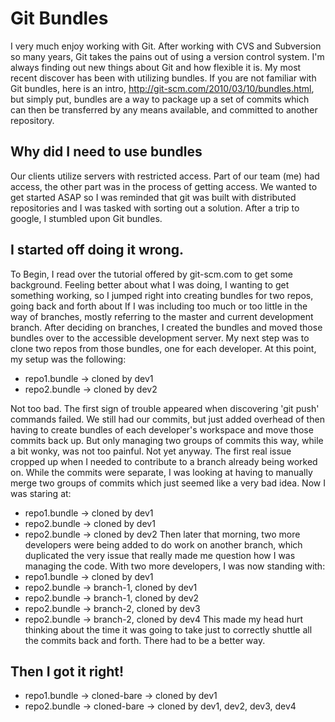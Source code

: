 # Git Bundles
I very much enjoy working with Git.  After working with CVS and Subversion so many years, Git takes the pains out of using a version control system.  I'm always finding out new things about Git and how flexible it is.  My most recent discover has been with utilizing bundles.  If you are not familiar with Git bundles, here is an intro, http://git-scm.com/2010/03/10/bundles.html, but simply put, bundles are a way to package up a set of commits which can then be transferred by any means available, and committed to another repository.

## Why did I need to use bundles
Our clients utilize servers with restricted access.  Part of our team (me) had access, the other part was in the process of getting access.  We wanted to get started ASAP so I was reminded that git was built with distributed repositories and I was tasked with sorting out a solution.  After a trip to google, I stumbled upon Git bundles.  

## I started off doing it wrong.
To Begin, I read over the tutorial offered by git-scm.com to get some background.  Feeling better about what I was doing, I wanting to get something working, so I jumped right into creating bundles for two repos, going back and forth about If I was including too much or too little in the way of branches, mostly referring to the master and current development branch.   After deciding on branches, I created the bundles and moved those bundles over to the accessible development server.  My next step was to clone two repos from those bundles, one for each developer.  At this point, my setup was the following:  
* repo1.bundle -> cloned by dev1
* repo2.bundle -> cloned by dev2

Not too bad.  The first sign of trouble appeared when discovering 'git push' commands failed.  We still had our commits, but just added overhead of then having to create bundles of each developer's workspace and move those commits back up.  But only managing two groups of commits this way, while a bit wonky, was not too painful.  Not yet anyway.  The first real issue cropped up when I needed to contribute to a branch already being worked on.  While the commits were separate, I was looking at having to manually merge two groups of commits which just seemed like a very bad idea.   Now I was staring at: 
* repo1.bundle -> cloned by dev1
* repo2.bundle -> cloned by dev1
* repo2.bundle -> cloned by dev2
Then later that morning, two more developers were being added to do work on another branch,  which duplicated the very issue that really made me question how I was managing the code.  With two more developers, I was now standing with: 
* repo1.bundle -> cloned by dev1
* repo2.bundle -> branch-1, cloned by dev1
* repo2.bundle -> branch-1, cloned by dev2
* repo2.bundle -> branch-2, cloned by dev3
* repo2.bundle -> branch-2, cloned by dev4
This made my head hurt thinking about the time it was going to take just to correctly shuttle all the commits back and forth.
There had to be a better way.  

## Then I got it right!

* repo1.bundle -> cloned-bare -> cloned by dev1
* repo2.bundle -> cloned-bare -> cloned by dev1, dev2, dev3, dev4
